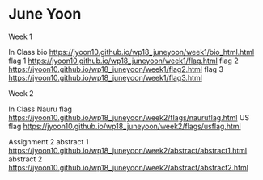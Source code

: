 # June Yoon

Week 1 

In Class
bio https://jyoon10.github.io/wp18_juneyoon/week1/bio_html.html
flag 1 https://jyoon10.github.io/wp18_juneyoon/week1/flag.html
flag 2 https://jyoon10.github.io/wp18_juneyoon/week1/flag2.html
flag 3 https://jyoon10.github.io/wp18_juneyoon/week1/flag3.html

Week 2 

In Class
Nauru flag https://jyoon10.github.io/wp18_juneyoon/week2/flags/nauruflag.html
US flag https://jyoon10.github.io/wp18_juneyoon/week2/flags/usflag.html

Assignment 2 
abstract 1 https://jyoon10.github.io/wp18_juneyoon/week2/abstract/abstract1.html
abstract 2 https://jyoon10.github.io/wp18_juneyoon/week2/abstract/abstract2.html
